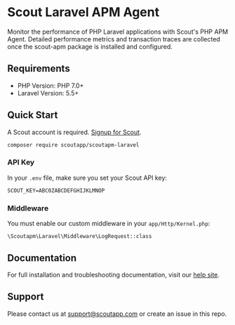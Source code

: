 # Scout Laravel APM Agent

Monitor the performance of PHP Laravel applications with Scout's PHP APM Agent.
Detailed performance metrics and transaction traces are collected once the scout-apm package is installed and configured.

## Requirements
* PHP Version: PHP 7.0+
* Laravel Version: 5.5+

## Quick Start
A Scout account is required. [Signup for Scout](https://apm.scoutapp.com/users/sign_up).

    composer require scoutapp/scoutapm-laravel
    
### API Key

In your `.env` file, make sure you set your Scout API key:

    SCOUT_KEY=ABC0ZABCDEFGHIJKLMNOP
    
### Middleware

You must enable our custom middleware in your `app/Http/Kernel.php`:

    \Scoutapm\Laravel\Middleware\LogRequest::class
    
## Documentation

For full installation and troubleshooting documentation, visit our
[help site](http://help.apm.scoutapp.com/#laravel-agent).


## Support

Please contact us at support@scoutapp.com or create an issue in this repo.
